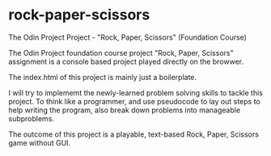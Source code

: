 # rock-paper-scissors

The Odin Project Project - "Rock, Paper, Scissors"
(Foundation Course)

The Odin Project foundation course project "Rock, Paper, Scissors" assignment is a console based project played directly on the browwer.

The index.html of this project is mainly just a boilerplate.

I will try to implememt the newly-learned problem solving skills to tackle this project. To think like a programmer, and use pseudocode to lay out steps to help writing the program, also break down problems into manageable subproblems.

The outcome of this project is a playable, text-based Rock, Paper, Scissors game without GUI.